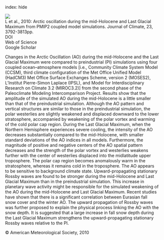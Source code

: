 index: hide

<div class="Citation">
    <div class="Citation-thumb CitationThumb-linked"  data-href="https://doi.org/10.1175/2010jcli3331.1">
      <img src="https://static.claimspace.cloud/climate-study-static/refs/thumbs/5/L_et_al_2010-thumb.png" />
    </div>

  <div class="Citation-body">
    <div class="Citation-text">L et al., 2010: Arctic oscillation during the mid-Holocene and Last Glacial Maximum from PMIP2 coupled model simulations. <span class="Article-journal">Journal of Climate, </span><span class="Article-volume">23, </span>3792-3813pp.</div>
    <div class="Citation-links">
      <div class="CitationLink" data-href="https://doi.org/10.1175/2010jcli3331.1">
        <div class="CitationLink-icon CitationLink-Doi"></div>
        <div class="CitationLink-text">DOI</div>
      </div>
      <div class="CitationLink" data-href="http://cel.webofknowledge.com/InboundService.do?customersID=atyponcel&smartRedirect=yes&mode=FullRecord&IsProductCode=Yes&product=CEL&Init=Yes&Func=Frame&action=retrieve&SrcApp=literatum&SrcAuth=atyponcel&SID=7CNc3cIRaBKjGbSujFM&UT=WOS:000281280800002">
        <div class="CitationLink-icon CitationLink-Isi"></div>
        <div class="CitationLink-text">Web of Science</div>
      </div>
      <div class="CitationLink" data-href="https://scholar.google.com/scholar?q=10.1175/2010jcli3331.1">
        <div class="CitationLink-icon CitationLink-Scholar"></div>
        <div class="CitationLink-text">Google Scholar</div>
      </div>
    </div>
  </div>
</div>

Changes in the Arctic Oscillation (AO) during the mid-Holocene and the Last Glacial Maximum were compared to preindustrial (PI) simulations using four coupled ocean–atmosphere models [i.e., Community Climate System Model (CCSM), third climate configuration of the Met Office Unified Model (HadCM3) Met Office Surface Exchanges Scheme, version 2 (MOSES2), L’Institut Pierre-Simon Laplace (IPSL), and Model for Interdisciplinary Research on Climate 3.2 (MIROC3.2)] from the second phase of the Paleoclimate Modeling Intercomparison Project. Results show that the amplitude of the simulated AO during the mid-Holocene is a little smaller than that of the preindustrial simulation. Although the AO pattern and vertical structures are similar to those in the preindustrial simulation, the polar westerlies are slightly weakened and displaced downward to the lower stratosphere, accompanied by weakening of the polar vortex and warming of the cold polar cap region. During the Last Glacial Maximum, when the Northern Hemisphere experiences severe cooling, the intensity of the AO decreases substantially compared to the mid-Holocene, with smaller standard deviations of the AO indices in all models. Furthermore, the magnitude of positive and negative centers of the AO spatial pattern decreases and the strength of the polar vortex and westerlies weakens further with the center of westerlies displaced into the midlatitude upper troposphere. The polar cap region becomes anomalously warm in the stratosphere, whereas it remains cold in the troposphere. The AO appears to be sensitive to background climate state. Upward-propagating stationary Rossby waves are found to be stronger during the mid-Holocene and Last Glacial Maximum than in the preindustrial simulation. This increase in planetary wave activity might be responsible for the simulated weakening of the AO during the mid-Holocene and Last Glacial Maximum. Recent studies have shown that there is a significant correlation between Eurasian fall snow cover and the winter AO. The upward propagation of Rossby waves was further proposed to explain the physical process linking the AO with the snow depth. It is suggested that a large increase in fall snow depth during the Last Glacial Maximum strengthens the upward-propagating stationary Rossby waves relative to the PI.

<div class="Citation-copy">
&copy; American Meteorological Society, 2010
</div>